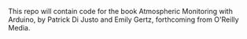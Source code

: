 This repo will contain code for the book Atmospheric Monitoring with Arduino, by Patrick Di Justo and Emily Gertz, forthcoming from O'Reilly Media.
